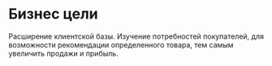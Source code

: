# Бизнес цели

Расширение клиентской базы. Изучение потребностей покупателей, для возможности рекомендации определенного товара, тем самым увеличить продажи и прибыль.
